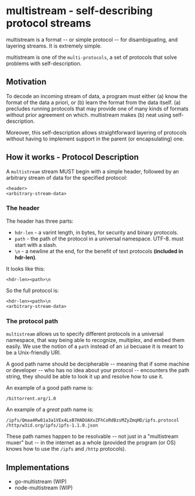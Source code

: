 # multistream - self-describing protocol streams

multistream is a format -- or simple protocol -- for disambiguating, and
layering streams. It is extremely simple.

multistream is one of the `multi-protocols`, a set of protocols that solve
problems with self-description.

## Motivation

To decode an incoming stream of data, a program must either (a) know the format of the data a priori, or (b) learn the format from the data itself. (a) precludes running protocols that may provide one of many kinds of formats without prior agreement on which. multistream makes (b) neat using self-description.

Moreover, this self-description allows straightforward layering of protocols without having to implement support in the parent (or encapsulating) one.

## How it works - Protocol Description

A `multistream` stream MUST begin with a simple header, followed by an arbitrary stream of data for the specified protocol:

```
<header>
<arbitrary-stream-data>
```

### The header

The header has three parts:

- `hdr-len` - a varint length, in bytes, for security and binary protocols.
- `path` - the path of the protocol in a universal namespace. UTF-8. must start with a slash.
- `\n` - a newline at the end, for the benefit of text protocols **(included in hdr-len)**.

It looks like this:
```
<hdr-len><path>\n
```

So the full protocol is:

```
<hdr-len><path>\n
<arbitrary-stream-data>
```

### The protocol path

`multistream` allows us to specify different protocols in a universal namespace, that way being able to recognize, multiplex, and embed them easily. We use the notion of a `path` instead of an `id` becuase it is meant to be a Unix-friendly URI.

A good path name should be decipherable -- meaning that if some machine or developer -- who has no idea about your protocol -- encounters the path string, they should be able to look it up and resolve how to use it.

An example of a good path name is:

```
/bittorrent.org/1.0
```

An example of a _great_ path name is:

```
/ipfs/Qmaa4Rw81a3a1VEx4LxB7HADUAXvZFhCoRdBzsMZyZmqHD/ipfs.protocol
/http/w3id.org/ipfs/ipfs-1.1.0.json
```

These path names happen to be resolvable -- not just in a "multistream muxer" but -- in the internet as a whole (provided the program (or OS) knows how to use the `/ipfs` and `/http` protocols).

## Implementations

- go-multistream (WIP)
- node-multistream (WIP)


